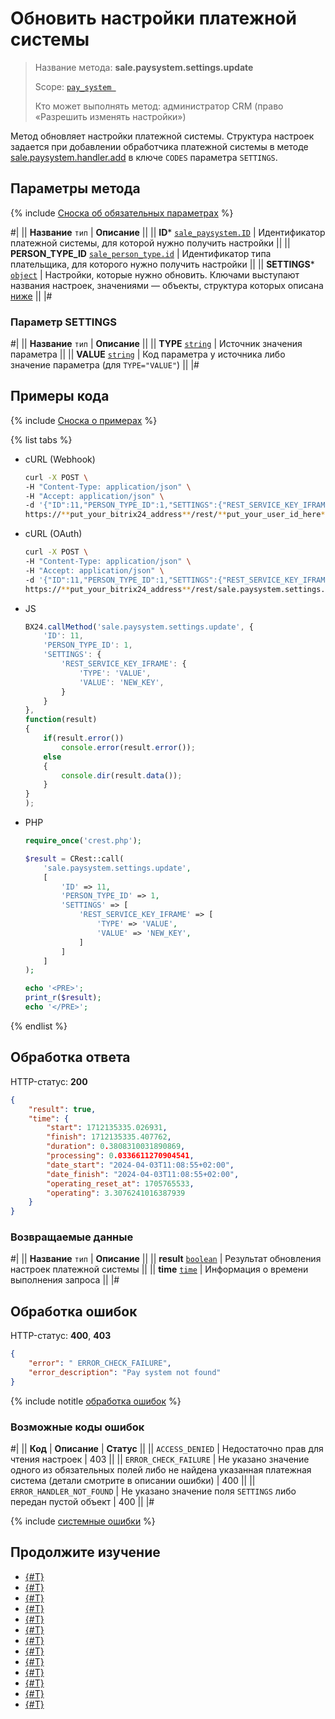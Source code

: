 # Обновить настройки платежной системы

> Название метода: **sale.paysystem.settings.update**
>
> Scope: [`pay_system `](../scopes/permissions.md)
>
> Кто может выполнять метод: администратор CRM (право «Разрешить изменять настройки»)

Метод обновляет настройки платежной системы. Структура настроек задается при добавлении обработчика платежной системы в методе [sale.paysystem.handler.add](./sale-pay-system-handler-add.md) в ключе `CODES` параметра `SETTINGS`.

## Параметры метода

{% include [Сноска об обязательных параметрах](../../_includes/required.md) %}

#|
|| **Название**
`тип` | **Описание** ||
|| **ID***
[`sale_paysystem.ID`](../sale/data-types.md) | Идентификатор платежной системы, для которой нужно получить настройки
||
|| **PERSON_TYPE_ID**
[`sale_person_type.id`](../sale/data-types.md) | Идентификатор типа плательщика, для которого нужно получить настройки
||
|| **SETTINGS***
[`object`](../data-types.md) | Настройки, которые нужно обновить. Ключами выступают названия настроек, значениями — объекты, структура которых описана [ниже](#parametr-settings)
||
|#

### Параметр SETTINGS

#|
|| **Название**
`тип` | **Описание** ||
|| **TYPE**
[`string`](../data-types.md) | Источник значения параметра ||
|| **VALUE**
[`string`](../data-types.md) | Код параметра у источника либо значение параметра (для `TYPE="VALUE"`) ||
|#

## Примеры кода

{% include [Сноска о примерах](../../_includes/examples.md) %}

{% list tabs %}

- cURL (Webhook)

    ```bash
    curl -X POST \
    -H "Content-Type: application/json" \
    -H "Accept: application/json" \
    -d '{"ID":11,"PERSON_TYPE_ID":1,"SETTINGS":{"REST_SERVICE_KEY_IFRAME":{"TYPE":"VALUE","VALUE":"NEW_KEY"}}}' \
    https://**put_your_bitrix24_address**/rest/**put_your_user_id_here**/**put_your_webhook_here**/sale.paysystem.settings.update
    ```

- cURL (OAuth)

    ```bash
    curl -X POST \
    -H "Content-Type: application/json" \
    -H "Accept: application/json" \
    -d '{"ID":11,"PERSON_TYPE_ID":1,"SETTINGS":{"REST_SERVICE_KEY_IFRAME":{"TYPE":"VALUE","VALUE":"NEW_KEY"}},"auth":"**put_access_token_here**"}' \
    https://**put_your_bitrix24_address**/rest/sale.paysystem.settings.update
    ```

- JS

    ```js
    BX24.callMethod('sale.paysystem.settings.update', {
        'ID': 11,
        'PERSON_TYPE_ID': 1,
        'SETTINGS': {
            'REST_SERVICE_KEY_IFRAME': {
                'TYPE': 'VALUE',
                'VALUE': 'NEW_KEY',
            }
        }
    }, 
    function(result) 
    { 
        if(result.error()) 
            console.error(result.error()); 
        else 
        { 
            console.dir(result.data()); 
        } 
    } 
    );
    ```

- PHP

    ```php
    require_once('crest.php');

    $result = CRest::call(
        'sale.paysystem.settings.update',
        [
            'ID' => 11,
            'PERSON_TYPE_ID' => 1,
            'SETTINGS' => [
                'REST_SERVICE_KEY_IFRAME' => [
                    'TYPE' => 'VALUE',
                    'VALUE' => 'NEW_KEY',
                ]
            ]
        ]
    );

    echo '<PRE>';
    print_r($result);
    echo '</PRE>';
    ```

{% endlist %}

## Обработка ответа

HTTP-статус: **200**

```json
{
    "result": true,
    "time": {
        "start": 1712135335.026931,
        "finish": 1712135335.407762,
        "duration": 0.3808310031890869,
        "processing": 0.0336611270904541,
        "date_start": "2024-04-03T11:08:55+02:00",
        "date_finish": "2024-04-03T11:08:55+02:00",
        "operating_reset_at": 1705765533,
        "operating": 3.3076241016387939
    }
}
```

### Возвращаемые данные

#|
|| **Название**
`тип` | **Описание** ||
|| **result**
[`boolean`](../data-types.md) | Результат обновления настроек платежной системы ||
|| **time**
[`time`](../data-types.md) | Информация о времени выполнения запроса ||
|#

## Обработка ошибок

HTTP-статус: **400**, **403**

```json
{
    "error": " ERROR_CHECK_FAILURE",
    "error_description": "Pay system not found"
}
```

{% include notitle [обработка ошибок](../../_includes/error-info.md) %}

### Возможные коды ошибок

#|
|| **Код** | **Описание** | **Статус** ||
|| `ACCESS_DENIED` | Недостаточно прав для чтения настроек | 403 ||
|| `ERROR_CHECK_FAILURE` | Не указано значение одного из обязательных полей либо не найдена указанная платежная система (детали смотрите в описании ошибки) | 400 ||
|| `ERROR_HANDLER_NOT_FOUND` | Не указано значение поля `SETTINGS` либо передан пустой объект | 400 ||
|#

{% include [системные ошибки](../../_includes/system-errors.md) %}

## Продолжите изучение

- [{#T}](./sale-pay-system-handler-add.md)
- [{#T}](./sale-pay-system-handler-update.md)
- [{#T}](./sale-pay-system-handler-list.md)
- [{#T}](./sale-pay-system-handler-delete.md)
- [{#T}](./sale-pay-system-add.md)
- [{#T}](./sale-pay-system-update.md)
- [{#T}](./sale-pay-system-list.md)
- [{#T}](./sale-pay-system-settings-get.md)
- [{#T}](./sale-pay-system-delete.md)
- [{#T}](./sale-pay-system-pay-payment.md)
- [{#T}](./sale-pay-system-pay-invoice.md)
- [{#T}](./sale-pay-system-settings-payment-get.md)
- [{#T}](./sale-pay-system-settings-invoice-get.md)